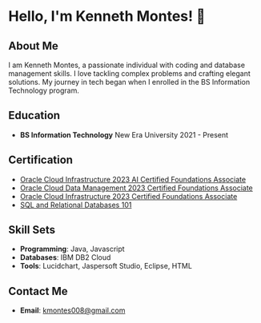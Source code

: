 # Hello, I'm Kenneth Montes! 👋

## About Me

I am Kenneth Montes, a passionate individual with coding and database management skills. I love tackling complex problems and crafting elegant solutions. My journey in tech began when I enrolled in the BS Information Technology program.

## Education

- **BS Information Technology**
  New Era University
  2021 - Present

## Certification

- [Oracle Cloud Infrastructure 2023 AI Certified Foundations Associate](https://catalog-education.oracle.com/pls/certview/sharebadge?id=005DBE544AF65FCA5FFEC7EE5D9B6AFA010870CC341A01DBFC1873577AE7C7EF)
- [Oracle Cloud Data Management 2023 Certified Foundations Associate](https://catalog-education.oracle.com/pls/certview/sharebadge?id=A429E369637EC8A2756DB29AB8A8F2DC3E46512A607E3740DC1F0F2C23170525)
- [Oracle Cloud Infrastructure 2023 Certified Foundations Associate](https://catalog-education.oracle.com/pls/certview/sharebadge?id=8F28AE783CC11F49D185189960BC53732428E6947AEA75A949448E4C209CCF6C)
- [SQL and Relational Databases 101](https://courses.cognitiveclass.ai/certificates/2ff0fd300e0444feabdca9688d236a15)

## Skill Sets

- **Programming**: Java, Javascript
- **Databases**: IBM DB2 Cloud
- **Tools**: Lucidchart, Jaspersoft Studio, Eclipse, HTML

## Contact Me

- **Email**: kmontes008@gmail.com
